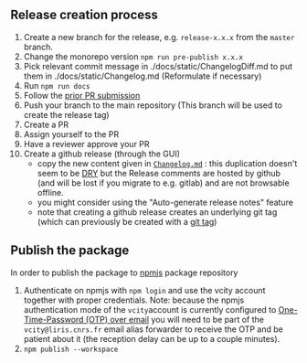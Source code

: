 ## Release creation process

1. Create a new branch for the release, e.g. `release-x.x.x` from the `master` branch.
2. Change the monorepo version `npm run pre-publish x.x.x`
3. Pick relevant commit message in ./docs/static/ChangelogDiff.md to put them in ./docs/static/Changelog.md (Reformulate if necessary)
4. Run `npm run docs`
5. Follow the [prior PR submission](./Contributing.md#prior-to-pr-submission)
6. Push your branch to the main repository (This branch will be used to create the release tag)
7. Create a PR
8. Assign yourself to the PR
9. Have a reviewer approve your PR
10. Create a github release (through the GUI)
    - copy the new content given in [`Changelog.md`](https://github.com/VCityTeam/UD-Viz/blob/master/docs/static/Changelog.md) : this duplication doesn't seem to be [DRY](https://en.wikipedia.org/wiki/Don%27t_repeat_yourself) but the Release comments are hosted by github (and will be lost if you migrate to e.g. gitlab) and are not browsable offline.
    - you might consider using the "Auto-generate release notes" feature
    - note that creating a github release creates an underlying git tag (which can previously be created with a [git tag](https://stackoverflow.com/questions/38675829/how-to-create-releases-for-public-or-private-repository-in-github))

## Publish the package

In order to publish the package to [npmjs](https://www.npmjs.com/) package repository

1. Authenticate on npmjs with `npm login` and use the vcity account together with proper credentials.
   Note: because the npmjs authentication mode of the `vcity`account is currently configured to [One-Time-Password (OTP) over email](https://docs.npmjs.com/receiving-a-one-time-password-over-email) you will need to be part of the `vcity@liris.cnrs.fr` email alias forwarder to receive the OTP and be patient about it (the reception delay can be up to a couple minutes).
1. `npm publish --workspace`
